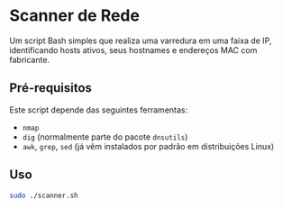 # Scanner de Rede

Um script Bash simples que realiza uma varredura em uma faixa de IP, identificando hosts ativos, seus hostnames e endereços MAC com fabricante.

## Pré-requisitos

Este script depende das seguintes ferramentas:

- `nmap`
- `dig` (normalmente parte do pacote `dnsutils`)
- `awk`, `grep`, `sed` (já vêm instalados por padrão em distribuições Linux)

## Uso

```bash
sudo ./scanner.sh
